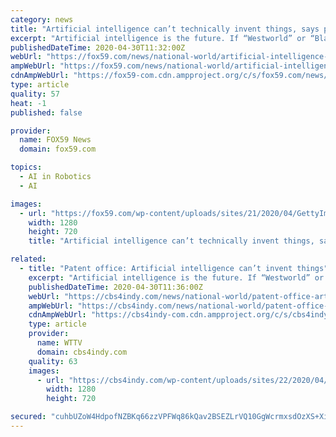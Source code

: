 ```yaml
---
category: news
title: "Artificial intelligence can’t technically invent things, says patent office"
excerpt: "Artificial intelligence is the future. If “Westworld” or “Black Mirror” are to be believed, there will soon come a day when the computers rule us all. But for now, an"
publishedDateTime: 2020-04-30T11:32:00Z
webUrl: "https://fox59.com/news/national-world/artificial-intelligence-cant-technically-invent-things-says-patent-office/"
ampWebUrl: "https://fox59.com/news/national-world/artificial-intelligence-cant-technically-invent-things-says-patent-office/amp/"
cdnAmpWebUrl: "https://fox59-com.cdn.ampproject.org/c/s/fox59.com/news/national-world/artificial-intelligence-cant-technically-invent-things-says-patent-office/amp/"
type: article
quality: 57
heat: -1
published: false

provider:
  name: FOX59 News
  domain: fox59.com

topics:
  - AI in Robotics
  - AI

images:
  - url: "https://fox59.com/wp-content/uploads/sites/21/2020/04/GettyImages-1176548169.jpg?w=1024&h=720&crop=1&resize=1280,720"
    width: 1280
    height: 720
    title: "Artificial intelligence can’t technically invent things, says patent office"

related:
  - title: "Patent office: Artificial intelligence can’t invent things"
    excerpt: "Artificial intelligence is the future. If “Westworld” or “Black Mirror” are to be believed, there will soon come a day when the computers rule us all. But for now, an"
    publishedDateTime: 2020-04-30T11:36:00Z
    webUrl: "https://cbs4indy.com/news/national-world/patent-office-artificial-intelligence-cant-invent-things/"
    ampWebUrl: "https://cbs4indy.com/news/national-world/patent-office-artificial-intelligence-cant-invent-things/amp/"
    cdnAmpWebUrl: "https://cbs4indy-com.cdn.ampproject.org/c/s/cbs4indy.com/news/national-world/patent-office-artificial-intelligence-cant-invent-things/amp/"
    type: article
    provider:
      name: WTTV
      domain: cbs4indy.com
    quality: 63
    images:
      - url: "https://cbs4indy.com/wp-content/uploads/sites/22/2020/04/GettyImages-476176424.jpg?w=1024&h=683&crop=1&resize=1280,720"
        width: 1280
        height: 720

secured: "cuhbUZoW4HdpofNZBKq66zzVPFWq86kQav2BSEZLrVQ10GgWcrmxsdOzXS+XikctswGwk1Yo6u+6WVA5Y10i2+ua4+UWUKCbtcI/PDJN0KN+j//d/mPaoKDN4ZBzyKoPa+GgUPj7Te3GkyVyAMn/12JvHbwZnPJbp1UsoIs/TMUzIy1myYYUfCD4xndFCu+3igRF5YEA9G+I/8nsWDpKTVWxv4FTMiEkQDaRXMjG2paXpgw1wWpTXQy9O5RI4SlJHUKpjJYZXBd76WA+0oDSJNLC0OSuuboG5uZxFR02NmqyKyGvx4VGbj0TOToGZnRS;1SvjmdMT6G517auvOsmfOQ=="
---
```



